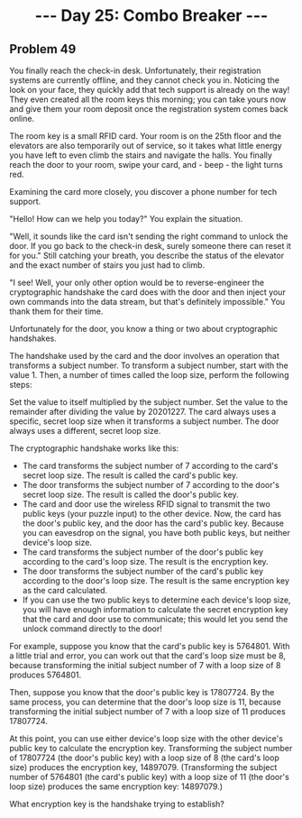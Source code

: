 <h1 align="center">--- Day 25: Combo Breaker ---</h1>

## Problem 49

You finally reach the check-in desk. Unfortunately, their registration systems are currently offline, and they cannot check you in. Noticing the look on your face, they quickly add that tech support is already on the way! They even created all the room keys this morning; you can take yours now and give them your room deposit once the registration system comes back online.

The room key is a small RFID card. Your room is on the 25th floor and the elevators are also temporarily out of service, so it takes what little energy you have left to even climb the stairs and navigate the halls. You finally reach the door to your room, swipe your card, and - beep - the light turns red.

Examining the card more closely, you discover a phone number for tech support.

"Hello! How can we help you today?" You explain the situation.

"Well, it sounds like the card isn't sending the right command to unlock the door. If you go back to the check-in desk, surely someone there can reset it for you." Still catching your breath, you describe the status of the elevator and the exact number of stairs you just had to climb.

"I see! Well, your only other option would be to reverse-engineer the cryptographic handshake the card does with the door and then inject your own commands into the data stream, but that's definitely impossible." You thank them for their time.

Unfortunately for the door, you know a thing or two about cryptographic handshakes.

The handshake used by the card and the door involves an operation that transforms a subject number. To transform a subject number, start with the value 1. Then, a number of times called the loop size, perform the following steps:

Set the value to itself multiplied by the subject number.
Set the value to the remainder after dividing the value by 20201227.
The card always uses a specific, secret loop size when it transforms a subject number. The door always uses a different, secret loop size.

The cryptographic handshake works like this:

- The card transforms the subject number of 7 according to the card's secret loop size. The result is called the card's public key.
- The door transforms the subject number of 7 according to the door's secret loop size. The result is called the door's public key.
- The card and door use the wireless RFID signal to transmit the two public keys (your puzzle input) to the other device. Now, the card has the door's public key, and the door has the card's public key. Because you can eavesdrop on the signal, you have both public keys, but neither device's loop size.
- The card transforms the subject number of the door's public key according to the card's loop size. The result is the encryption key.
- The door transforms the subject number of the card's public key according to the door's loop size. The result is the same encryption key as the card calculated.
- If you can use the two public keys to determine each device's loop size, you will have enough information to calculate the secret encryption key that the card and door use to communicate; this would let you send the unlock command directly to the door!

For example, suppose you know that the card's public key is 5764801. With a little trial and error, you can work out that the card's loop size must be 8, because transforming the initial subject number of 7 with a loop size of 8 produces 5764801.

Then, suppose you know that the door's public key is 17807724. By the same process, you can determine that the door's loop size is 11, because transforming the initial subject number of 7 with a loop size of 11 produces 17807724.

At this point, you can use either device's loop size with the other device's public key to calculate the encryption key. Transforming the subject number of 17807724 (the door's public key) with a loop size of 8 (the card's loop size) produces the encryption key, 14897079. (Transforming the subject number of 5764801 (the card's public key) with a loop size of 11 (the door's loop size) produces the same encryption key: 14897079.)

What encryption key is the handshake trying to establish?